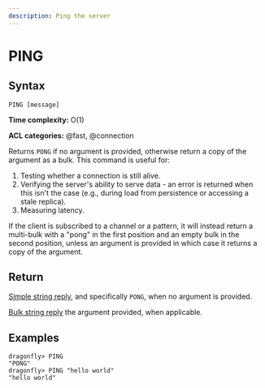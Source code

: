 ```yaml
---
description: Ping the server
---
```


# PING

## Syntax

    PING [message]

**Time complexity:** O(1)

**ACL categories:** @fast, @connection

Returns `PONG` if no argument is provided, otherwise return a copy of the
argument as a bulk.
This command is useful for:
1. Testing whether a connection is still alive.
1. Verifying the server's ability to serve data - an error is returned when this isn't the case (e.g., during load from persistence or accessing a stale replica).
1. Measuring latency.

If the client is subscribed to a channel or a pattern, it will instead return a
multi-bulk with a "pong" in the first position and an empty bulk in the second
position, unless an argument is provided in which case it returns a copy
of the argument.

## Return

[Simple string reply](https://redis.io/docs/reference/protocol-spec/#simple-strings), and specifically `PONG`, when no argument is provided.

[Bulk string reply](https://redis.io/docs/reference/protocol-spec/#bulk-strings) the argument provided, when applicable.

## Examples

```shell
dragonfly> PING
"PONG"
dragonfly> PING "hello world"
"hello world"
```
